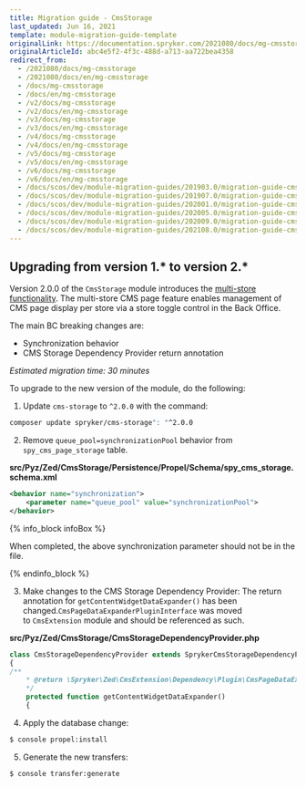 ```yaml
---
title: Migration guide - CmsStorage
last_updated: Jun 16, 2021
template: module-migration-guide-template
originalLink: https://documentation.spryker.com/2021080/docs/mg-cmsstorage
originalArticleId: abc4e5f2-4f3c-488d-a713-aa722bea4358
redirect_from:
  - /2021080/docs/mg-cmsstorage
  - /2021080/docs/en/mg-cmsstorage
  - /docs/mg-cmsstorage
  - /docs/en/mg-cmsstorage
  - /v2/docs/mg-cmsstorage
  - /v2/docs/en/mg-cmsstorage
  - /v3/docs/mg-cmsstorage
  - /v3/docs/en/mg-cmsstorage
  - /v4/docs/mg-cmsstorage
  - /v4/docs/en/mg-cmsstorage
  - /v5/docs/mg-cmsstorage
  - /v5/docs/en/mg-cmsstorage
  - /v6/docs/mg-cmsstorage
  - /v6/docs/en/mg-cmsstorage
  - /docs/scos/dev/module-migration-guides/201903.0/migration-guide-cmsstorage.html
  - /docs/scos/dev/module-migration-guides/201907.0/migration-guide-cmsstorage.html
  - /docs/scos/dev/module-migration-guides/202001.0/migration-guide-cmsstorage.html
  - /docs/scos/dev/module-migration-guides/202005.0/migration-guide-cmsstorage.html
  - /docs/scos/dev/module-migration-guides/202009.0/migration-guide-cmsstorage.html
  - /docs/scos/dev/module-migration-guides/202108.0/migration-guide-cmsstorage.html
---
```


## Upgrading from version 1.* to version 2.*

Version 2.0.0 of the `CmsStorage` module introduces the [multi-store functionality](/docs/scos/user/features/{{site.version}}/cms-feature-overview/cms-pages-overview.html). The multi-store CMS page feature enables management of CMS page display per store via a store toggle control in the Back Office.

The main BC breaking changes are:

* Synchronization behavior
* CMS Storage Dependency Provider return annotation

_Estimated migration time: 30 minutes_

To upgrade to the new version of the module, do the following:

1. Update `cms-storage` to `^2.0.0` with the command:

```bash
composer update spryker/cms-storage": "^2.0.0
```

2. Remove `queue_pool=synchronizationPool` behavior from `spy_cms_page_storage` table.

**src/Pyz/Zed/CmsStorage/Persistence/Propel/Schema/spy_cms_storage.schema.xml**

```xml
<behavior name="synchronization">
	<parameter name="queue_pool" value="synchronizationPool">
</behavior>
```

{% info_block infoBox %}

When completed, the above synchronization parameter should not be in the file.

{% endinfo_block %}

3. Make changes to the CMS Storage Dependency Provider:
The return annotation for `getContentWidgetDataExpander()` has been changed.`CmsPageDataExpanderPluginInterface` was moved to `CmsExtension` module and should be referenced as such.

**src/Pyz/Zed/CmsStorage/CmsStorageDependencyProvider.php**

```php
class CmsStorageDependencyProvider extends SprykerCmsStorageDependencyProvider
{
/**
	* @return \Spryker\Zed\CmsExtension\Dependency\Plugin\CmsPageDataExpanderPluginInterface[]
	*/
	protected function getContentWidgetDataExpander()
	{
```

4. Apply the database change:

```bash
$ console propel:install
```

5. Generate the new transfers:

```bash
$ console transfer:generate
```